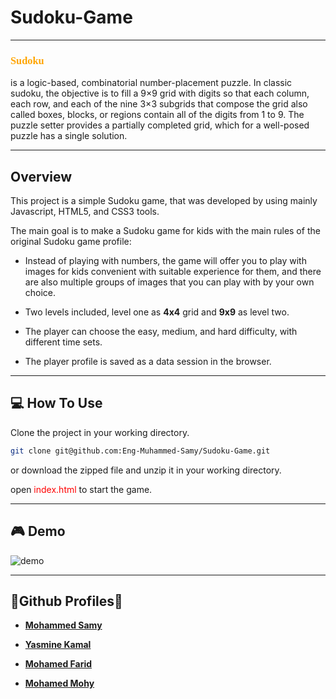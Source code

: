 # **Sudoku-Game**

---

**<h3 style="color:orange; font-family:Tahoma;">Sudoku</h3>** is a logic-based, combinatorial number-placement puzzle. In classic sudoku, the objective is to fill a 9×9 grid with digits so that each column, each row, and each of the nine 3×3 subgrids that compose the grid also called boxes, blocks, or regions contain all of the digits from 1 to 9. The puzzle setter provides a partially completed grid, which for a well-posed puzzle has a single solution.

---

## Overview

This project is a simple Sudoku game, that was developed by using mainly Javascript, HTML5, and CSS3 tools.

The main goal is to make a Sudoku game for kids with the main rules of the original Sudoku game profile:

- Instead of playing with numbers, the game will offer you to play with images for kids convenient with suitable experience for them, and there are also multiple groups of images that you can play with by your own choice.

- Two levels included, level one as **4x4** grid and **9x9** as level two.
- The player can choose the easy, medium, and hard difficulty, with different time sets.

- The player profile is saved as a data session in the browser.

---

## 💻 How To Use

Clone the project in your working directory.

```bash
git clone git@github.com:Eng-Muhammed-Samy/Sudoku-Game.git
```

or download the zipped file and unzip it in your working directory.

open <span style="color: red;">index.html</span> to start the game.

---

## 🎮 Demo

![demo](/demo/demo.gif)

---

## 🔻Github Profiles🔻

- **[Mohammed Samy](https://github.com/Eng-Muhammed-Samy)**

- **[Yasmine Kamal](https://github.com/yasminekamal)**

- **[Mohamed Farid ](https://github.com/mohamedfarid14)**

- **[Mohamed Mohy](https://github.com/Mohy-dev)**

